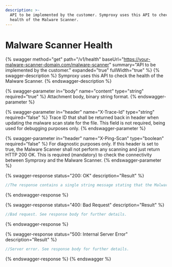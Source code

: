 ```yaml
---
description: >-
  API to be implemented by the customer. Symproxy uses this API to check the
  health of the Malware Scanner.
---
```


# Malware Scanner Health

{% swagger method="get" path="/v1/health" baseUrl="https://your-malware-scanner-domain.com/malware-scanner" summary="API to be implemented by the customer." expanded="true" fullWidth="true" %}
{% swagger-description %}
Symproxy uses this API to check the health of the Malware Scanner.
{% endswagger-description %}

{% swagger-parameter in="body" name="content" type="string" required="true" %}
Attachment body, binary string format.
{% endswagger-parameter %}

{% swagger-parameter in="header" name="X-Trace-Id" type="string" required="false" %}
Trace ID that shall be returned back in header when updating the malware scan state for the file. This field is not required, being used for debugging purposes only.
{% endswagger-parameter %}

{% swagger-parameter in="header" name="X-Ping-Scan" type="boolean" required="false" %}
For diagnostic purposes only. If this header is set to true, the Malware Scanner shall not perform any scanning and just return HTTP 200 OK. This is required (mandatory) to check the connectivity between Symproxy and the Malware Scanner.
{% endswagger-parameter %}

{% swagger-response status="200: OK" description="Result" %}
```javascript
//The response contains a single string message stating that the Malware Scanner is healthy and functioning properly.
```
{% endswagger-response %}

{% swagger-response status="400: Bad Request" description="Result" %}
```javascript
//Bad request. See response body for further details.
```
{% endswagger-response %}

{% swagger-response status="500: Internal Server Error" description="Result" %}
```javascript
//Server error. See response body for further details.
```
{% endswagger-response %}
{% endswagger %}
